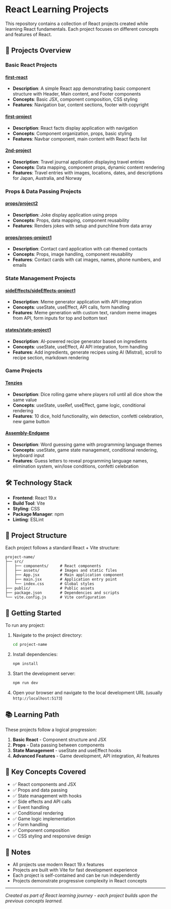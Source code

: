 # React Learning Projects

This repository contains a collection of React projects created while learning React fundamentals. Each project focuses on different concepts and features of React.

## 🚀 Projects Overview

### **Basic React Projects**

#### [first-react](./first-react/)
- **Description**: A simple React app demonstrating basic component structure with Header, Main content, and Footer components
- **Concepts**: Basic JSX, component composition, CSS styling
- **Features**: Navigation bar, content sections, footer with copyright

#### [first-project](./first-project/)
- **Description**: React facts display application with navigation
- **Concepts**: Component organization, props, basic styling
- **Features**: Navbar component, main content with React facts list

#### [2nd-project](./2nd-project/)
- **Description**: Travel journal application displaying travel entries
- **Concepts**: Data mapping, component props, dynamic content rendering
- **Features**: Travel entries with images, locations, dates, and descriptions for Japan, Australia, and Norway

### **Props & Data Passing Projects**

#### [props/project2](./props/project2/)
- **Description**: Joke display application using props
- **Concepts**: Props, data mapping, component reusability
- **Features**: Renders jokes with setup and punchline from data array

#### [props/props-project1](./props/props-project1/)
- **Description**: Contact card application with cat-themed contacts
- **Concepts**: Props, image handling, component reusability
- **Features**: Contact cards with cat images, names, phone numbers, and emails

### **State Management Projects**

#### [sideEffects/sideEffects-project1](./sideEffects/sideEffects-project1/)
- **Description**: Meme generator application with API integration
- **Concepts**: useState, useEffect, API calls, form handling
- **Features**: Meme generation with custom text, random meme images from API, form inputs for top and bottom text

#### [states/state-project1](./states/state-project1/)
- **Description**: AI-powered recipe generator based on ingredients
- **Concepts**: useState, useEffect, AI API integration, form handling
- **Features**: Add ingredients, generate recipes using AI (Mistral), scroll to recipe section, markdown rendering

### **Game Projects**

#### [Tenzies](./Tenzies/)
- **Description**: Dice rolling game where players roll until all dice show the same value
- **Concepts**: useState, useRef, useEffect, game logic, conditional rendering
- **Features**: 10 dice, hold functionality, win detection, confetti celebration, new game button

#### [Assembly-Endgame](./Assembly-Endgame/)
- **Description**: Word guessing game with programming language themes
- **Concepts**: useState, game state management, conditional rendering, keyboard input
- **Features**: Guess letters to reveal programming language names, elimination system, win/lose conditions, confetti celebration

## 🛠️ Technology Stack

- **Frontend**: React 19.x
- **Build Tool**: Vite
- **Styling**: CSS
- **Package Manager**: npm
- **Linting**: ESLint

## 📁 Project Structure

Each project follows a standard React + Vite structure:
```
project-name/
├── src/
│   ├── components/     # React components
│   ├── assets/         # Images and static files
│   ├── App.jsx         # Main application component
│   ├── main.jsx        # Application entry point
│   └── index.css       # Global styles
├── public/             # Public assets
├── package.json        # Dependencies and scripts
└── vite.config.js      # Vite configuration
```

## 🚀 Getting Started

To run any project:

1. Navigate to the project directory:
   ```bash
   cd project-name
   ```

2. Install dependencies:
   ```bash
   npm install
   ```

3. Start the development server:
   ```bash
   npm run dev
   ```

4. Open your browser and navigate to the local development URL (usually `http://localhost:5173`)

## 📚 Learning Path

These projects follow a logical progression:
1. **Basic React** - Component structure and JSX
2. **Props** - Data passing between components
3. **State Management** - useState and useEffect hooks
4. **Advanced Features** - Game development, API integration, AI features

## 🎯 Key Concepts Covered

- ✅ React components and JSX
- ✅ Props and data passing
- ✅ State management with hooks
- ✅ Side effects and API calls
- ✅ Event handling
- ✅ Conditional rendering
- ✅ Game logic implementation
- ✅ Form handling
- ✅ Component composition
- ✅ CSS styling and responsive design

## 📝 Notes

- All projects use modern React 19.x features
- Projects are built with Vite for fast development experience
- Each project is self-contained and can be run independently
- Projects demonstrate progressive complexity in React concepts

---

*Created as part of React learning journey - each project builds upon the previous concepts learned.*
